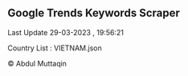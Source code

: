 

## Google Trends Keywords Scraper 
 
Last Update 29-03-2023 , 19:56:21

Country List :
VIETNAM.json



© Abdul Muttaqin 
